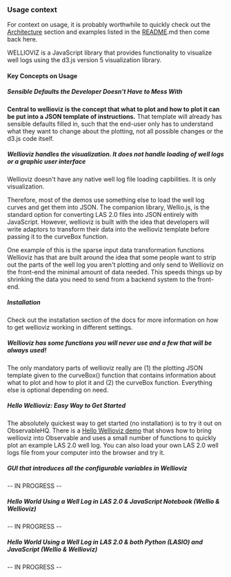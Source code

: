 ### Usage context

For context on usage, it is probably worthwhile to quickly check out the <a href="https://github.com/JustinGOSSES/wellioviz/blob/master/docs/ARCHITECTURE.MD">Architecture</a> section and examples listed in the <a href="https://github.com/JustinGOSSES/wellioviz/blob/master/README.md">README</a>.md then come back here.

WELLIOVIZ is a JavaScript library that provides functionality to visualize well logs using the d3.js version 5 visualization library.


#### Key Concepts on Usage
##### Sensible Defaults the Developer Doesn't Have to Mess With
<b>Central to wellioviz is the concept that what to plot and how to plot it can be put into a JSON template of instructions.</b> That template will already has sensible defaults filled in, such that the end-user only has to understand what they want to change about the plotting, not all possible changes or the d3.js code itself.

##### Wellioviz handles the visualization. It does not handle loading of well logs or a graphic user interface
Wellioviz doesn't have any native well log file loading capbilities. It is only visualization. 


Therefore, most of the demos use something else to load the well log curves and get them into JSON. The companion library, Wellio.js, is the standard option for converting LAS 2.0 files into JSON entirely with JavaScript. However, wellioviz is built with the idea that developers will write adaptors to transform their data into the wellioviz template before passing it to the curveBox function. 

One example of this is the sparse input data transformation functions Wellioviz has that are built around the idea that some people want to strip out the parts of the well log you aren't plotting and only send to Wellioviz on the front-end the minimal amount of data needed. This speeds things up by shrinking the data you need to send from a backend system to the front-end.


##### Installation
Check out the installation section of the docs for more information on how to get wellioviz working in different settings.

##### Wellioviz has some functions you will never use and a few that will be always used!
</b>The only mandatory parts of wellioviz really are (1) the plotting JSON template given to the curveBox() function that contains information about what to plot and how to plot it and (2) the curveBox function. Everything else is optional depending on need.</b>

##### Hello Wellioviz: Easy Way to Get Started
The absolutely quickest way to get started (no installation) is to try it out on ObservableHQ. There is a <a href="https://observablehq.com/@justingosses/hello-wellioviz">Hello Wellioviz demo</a> that shows how to bring wellioviz into Observable and uses a small number of functions to quickly plot an example LAS 2.0 well log. You can also load your own LAS 2.0 well logs file from your computer into the browser and try it.  

##### GUI that introduces all the configurable variables in Wellioviz
-- IN PROGRESS --

##### Hello World Using a Well Log in LAS 2.0 & JavaScript Notebook  (Wellio & Wellioviz)
-- IN PROGRESS --

##### Hello World Using a Well Log in LAS 2.0 & both Python (LASIO) and JavaScript (Wellio & Wellioviz)
-- IN PROGRESS --
